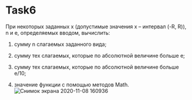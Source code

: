 # Task6
При некоторых заданных x (допустимые значения x – интервал (-R, R)), n и e, определяемых вводом, вычислить:

1) сумму n слагаемых заданного вида;

2) сумму тех слагаемых, которые по абсолютной величине больше e;

3) сумму тех слагаемых, которые по абсолютной величине больше e/10;

4) значение функции с помощью методов Math.
![Снимок экрана 2020-11-08 160936](https://user-images.githubusercontent.com/71186521/98465865-09276d80-21dd-11eb-9087-05ca817adc73.png)
